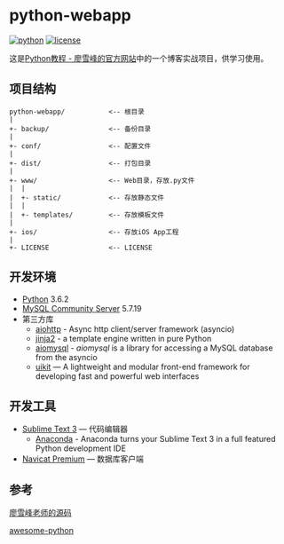 # python-webapp

[![python](https://img.shields.io/badge/python-3.6.2-blue.svg)](https://www.python.org/) [![license](https://img.shields.io/github/license/weileiming/python-webapp.svg)](https://github.com/WeiLeiming/python-webapp/blob/master/LICENSE)

这是[Python教程 - 廖雪峰的官方网站](https://www.liaoxuefeng.com/wiki/0014316089557264a6b348958f449949df42a6d3a2e542c000/001432170876125c96f6cc10717484baea0c6da9bee2be4000)中的一个博客实战项目，供学习使用。

## 项目结构

```
python-webapp/           <-- 根目录
|
+- backup/               <-- 备份目录
|
+- conf/                 <-- 配置文件
|
+- dist/                 <-- 打包目录
|
+- www/                  <-- Web目录，存放.py文件
|  |
|  +- static/            <-- 存放静态文件
|  |
|  +- templates/         <-- 存放模板文件
|
+- ios/                  <-- 存放iOS App工程
|
+- LICENSE               <-- LICENSE
```

## 开发环境

- [Python](https://www.python.org/downloads/) 3.6.2
- [MySQL Community Server](https://dev.mysql.com/downloads/mysql/) 5.7.19
- 第三方库
  - [aiohttp](https://github.com/aio-libs/aiohttp) - Async http client/server framework (asyncio)
  - [jinja2](https://github.com/pallets/jinja) - a template engine written in pure Python
  - [aiomysql](https://github.com/aio-libs/aiomysql) - *aiomysql* is a library for accessing a MySQL database from the asyncio
  - [uikit](https://github.com/uikit/uikit) — A lightweight and modular front-end framework for developing fast and powerful web interfaces


## 开发工具

- [Sublime Text 3](https://www.waitsun.com/?s=Sublime+Text) — 代码编辑器
  - [Anaconda](https://github.com/DamnWidget/anaconda) - Anaconda turns your Sublime Text 3 in a full featured Python development IDE
- [Navicat Premium](https://www.waitsun.com/?s=Navicat+Premium) — 数据库客户端

## 参考

[廖雪峰老师的源码](https://github.com/michaelliao/awesome-python3-webapp)

[awesome-python](https://github.com/vinta/awesome-python)

